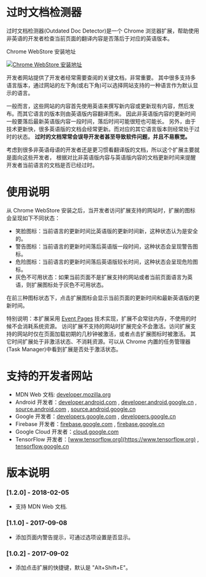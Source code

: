 # 过时文档检测器
过时文档检测器(Outdated Doc Detector)是一个 Chrome 浏览器扩展，帮助使用非英语的开发者检查当前页面的翻译内容是否落后于对应的英语版本。

Chrome WebStore 安装地址

[![Chrome WebStore 安装地址](https://developer.chrome.com/webstore/images/ChromeWebStore_BadgeWBorder_v2_206x58.png "Chrome WebStore 安装地址")](https://chrome.google.com/webstore/detail/outdated-doc-detector/enmpooegjbnbhifdpapjknlbjefnlnja)

开发者网站提供了开发者经常需要查阅的关键文档，非常重要。
其中很多支持多语言版本，通过网站的左下角(或右下角)可以选择网站支持的一种语言作为默认显示的语言。

一般而言，这些网站的内容首先使用英语来撰写新内容或更新现有内容，然后发布。而其它语言的版本则由英语版内容翻译而来。
因此非英语版内容的更新时间一般要落后最新英语版内容一段时间，落后时间可能很短也可能长。
另外，由于技术更新快，很多英语版的文档会经常更新。而对应的其它语言版本则经常处于过时的状态。
**过时的文档常常会误导开发者甚至导致软件问题，并且不易察觉。**

考虑到很多非英语母语的开发者还是更习惯看翻译版的文档，所以这个扩展主要就是面向这些开发者，
根据对比非英语版内容与英语版内容的文档更新时间来提醒开发者当前语言的文档是否已经过时。

# 使用说明
从 Chrome WebStore 安装之后，当开发者访问扩展支持的网站时，扩展的图标会呈现如下不同状态：
- 笑脸图标：当前语言的更新时间比英语版的更新时间新，这种状态认为是安全的。
- 警告图标：当前语言的更新时间落后英语版一段时间，这种状态会呈现警告图标。
- 危险图标：当前语言的更新时间落后英语版较长时间，这种状态会呈现危险图标。
- 灰色不可用状态：如果当前页面不是扩展支持的网站或者当前页面语言为英语，则扩展图标处于灰色不可用状态。

在前三种图标状态下，点击扩展图标会显示当前页面的更新时间和最新英语版的更新时间。

特别说明：本扩展采用 [Event Pages](https://developer.chrome.com/extensions/event_pages) 技术实现，扩展不会常驻内存，不使用的时候不会消耗系统资源。
访问扩展不支持的网站时扩展完全不会激活。访问扩展支持的网站时仅在页面加载初期的几秒钟被激活，或者点击扩展图标时被激活。
其它时间扩展处于非激活状态、不消耗资源。可以从 Chrome 内置的任务管理器(Task Manager)中看到扩展是否处于激活状态。

# 支持的开发者网站
- MDN Web 文档: [developer.mozilla.org](https://developer.mozilla.org/)
- Android 开发者：[developer.android.com](https://developer.android.com) , [developer.android.google.cn](https://developer.android.google.cn) , [source.android.com](https://source.android.com) , [source.android.google.cn](https://source.android.google.cn)
- Google 开发者：[developers.google.com](https://developers.google.com)  , [developers.google.cn](https://developers.google.cn)
- Firebase 开发者：[firebase.google.com](https://firebase.google.com)  , [firebase.google.cn](https://firebase.google.cn)
- Google Cloud 开发者：[cloud.google.com](https://cloud.google.com)
- TensorFlow 开发者：[www.tensorflow.org](https://www.tensorflow.org)  , [tensorflow.google.cn](https://tensorflow.google.cn)

# 版本说明
### [1.2.0] - 2018-02-05
- 支持 MDN Web 文档.

### [1.1.0] - 2017-09-08
- 添加页面内警告提示，可通过选项设置是否显示。

### [1.0.2] - 2017-09-02
- 添加点击扩展的快捷键，默认是 "Alt+Shift+E"。
